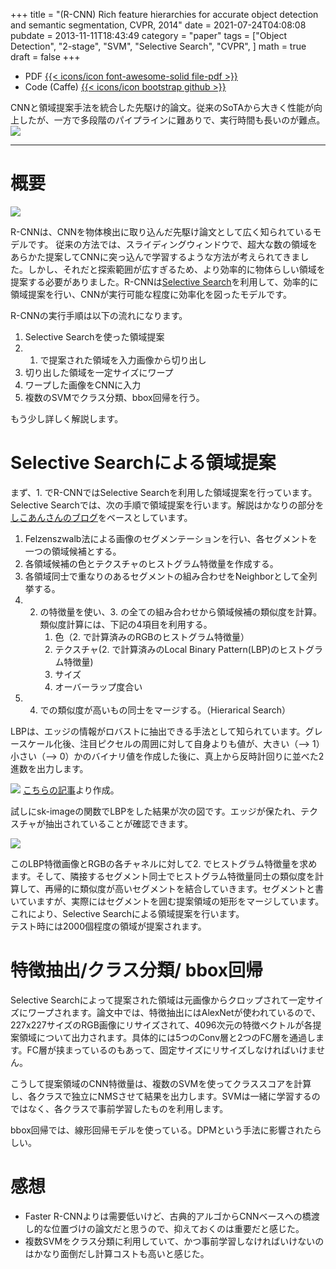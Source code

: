 +++
title = "(R-CNN) Rich feature hierarchies for accurate object detection and semantic segmentation, CVPR, 2014"
date = 2021-07-24T04:08:08
pubdate = 2013-11-11T18:43:49
category = "paper"
tags = ["Object Detection", "2-stage", "SVM", "Selective Search", "CVPR", ]
math = true
draft = false
+++

- PDF [{{< icons/icon font-awesome-solid file-pdf >}}](https://arxiv.org/abs/1311.2524)
- Code (Caffe) [{{< icons/icon bootstrap github >}}](https://github.com/rbgirshick/rcnn)
<!-- - Video [{{< icons/icon bootstrap youtube >}}](https://www.youtube.com/watch?v=3U-bZgKFS7g) -->

CNNと領域提案手法を統合した先駆け的論文。従来のSoTAから大きく性能が向上したが、一方で多段階のパイプラインに難ありで、実行時間も長いのが難点。  
![](2021-07-24-05-36-58.png)

---

# 概要

![](2021-07-24-06-28-39.png)

R-CNNは、CNNを物体検出に取り込んだ先駆け論文として広く知られているモデルです。
従来の方法では、スライディングウィンドウで、超大な数の領域をあらかた提案してCNNに突っ込んで学習するような方法が考えられてきました。しかし、それだと探索範囲が広すぎるため、より効率的に物体らしい領域を提案する必要がありました。R-CNNは[Selective Search](https://ivi.fnwi.uva.nl/isis/publications/bibtexbrowser.php?key=UijlingsIJCV2013&bib=all.bib)を利用して、効率的に領域提案を行い、CNNが実行可能な程度に効率化を図ったモデルです。  

R-CNNの実行手順は以下の流れになります。

1. Selective Searchを使った領域提案
2. 1. で提案された領域を入力画像から切り出し
3. 切り出した領域を一定サイズにワープ
4. ワープした画像をCNNに入力
5. 複数のSVMでクラス分類、bbox回帰を行う。

もう少し詳しく解説します。

# Selective Searchによる領域提案

まず、1. でR-CNNではSelective Searchを利用した領域提案を行っています。Selective Searchでは、次の手順で領域提案を行います。解説はかなりの部分を[しこあんさんのブログ](https://blog.shikoan.com/selective-search-rcnn/)をベースとしています。

1. Felzenszwalb法による画像のセグメンテーションを行い、各セグメントを一つの領域候補とする。
2. 各領域候補の色とテクスチャのヒストグラム特徴量を作成する。
3. 各領域同士で重なりのあるセグメントの組み合わせをNeighborとして全列挙する。
4. 2. の特徴量を使い、3. の全ての組み合わせから領域候補の類似度を計算。類似度計算には、下記の4項目を利用する。
      1. 色（2. で計算済みのRGBのヒストグラム特徴量）
      2. テクスチャ(2. で計算済みのLocal Binary Pattern(LBP)のヒストグラム特徴量)
      3. サイズ
      4. オーバーラップ度合い
5. 4. での類似度が高いもの同士をマージする。（Hierarical Search）

LBPは、エッジの情報がロバストに抽出できる手法として知られています。グレースケール化後、注目ピクセルの周囲に対して自身よりも値が、大きい（--> 1）小さい（--> 0）かのバイナリ値を作成した後に、真上から反時計回りに並べた2進数を出力します。  

![](2021-07-24-03-37-54.png)
[こちらの記事](https://qiita.com/tancoro/items/959ae9c14048c06bea8e)より作成。

試しにsk-imageの関数でLBPをした結果が次の図です。エッジが保たれ、テクスチャが抽出されていることが確認できます。

![](2021-07-24-03-24-41.png)

このLBP特徴画像とRGBの各チャネルに対して2. でヒストグラム特徴量を求めます。そして、隣接するセグメント同士でヒストグラム特徴量同士の類似度を計算して、再帰的に類似度が高いセグメントを結合していきます。セグメントと書いていますが、実際にはセグメントを囲む提案領域の矩形をマージしています。
これにより、Selective Searchによる領域提案を行います。  
テスト時には2000個程度の領域が提案されます。

# 特徴抽出/クラス分類/ bbox回帰

Selective Searchによって提案された領域は元画像からクロップされて一定サイズにワープされます。論文中では、特徴抽出にはAlexNetが使われているので、227x227サイズのRGB画像にリサイズされて、4096次元の特徴ベクトルが各提案領域について出力されます。具体的には5つのConv層と2つのFC層を通過します。FC層が挟まっているのもあって、固定サイズにリサイズしなければいけません。

こうして提案領域のCNN特徴量は、複数のSVMを使ってクラススコアを計算し、各クラスで独立にNMSさせて結果を出力します。SVMは一緒に学習するのではなく、各クラスで事前学習したものを利用します。  

bbox回帰では、線形回帰モデルを使っている。DPMという手法に影響されたらしい。

# 感想

* Faster R-CNNよりは需要低いけど、古典的アルゴからCNNベースへの橋渡し的な位置づけの論文だと思うので、抑えておくのは重要だと感じた。
* 複数SVMをクラス分類に利用していて、かつ事前学習しなければいけないのはかなり面倒だし計算コストも高いと感じた。
